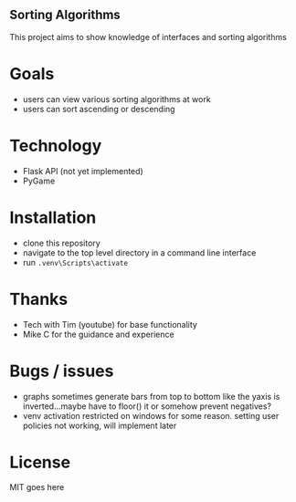## Sorting Algorithms
This project aims to show knowledge of interfaces and sorting algorithms

# Goals
  * users can view various sorting algorithms at work
  * users can sort ascending or descending

# Technology
* Flask API (not yet implemented)
* PyGame

# Installation
* clone this repository
* navigate to the top level directory in a command line interface
* run `.venv\Scripts\activate`

# Thanks
* Tech with Tim (youtube) for base functionality
* Mike C for the guidance and experience

# Bugs / issues
* graphs sometimes generate bars from top to bottom like the yaxis is inverted...maybe have to floor() it or somehow prevent negatives?
* venv activation restricted on windows for some reason. setting user policies not working, will implement later

# License
MIT goes here
